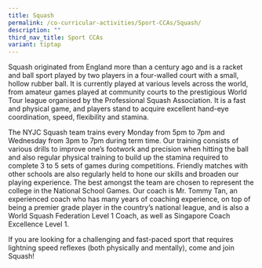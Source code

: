 ```yaml
---
title: Squash
permalink: /co-curricular-activities/Sport-CCAs/Squash/
description: ""
third_nav_title: Sport CCAs
variant: tiptap
---
```

<p>Squash originated from England more than a century ago and is a racket
and ball sport played by two players in a four-walled court with a small,
hollow rubber ball. It is currently played at various levels across the
world, from amateur games played at community courts to the prestigious
World Tour league organised by the Professional Squash Association. It
is a fast and physical game, and players stand to acquire excellent hand-eye
coordination, speed, flexibility and stamina.</p>
<p>The NYJC Squash team trains every Monday from 5pm to 7pm and Wednesday
from 3pm to 7pm during term time. Our training consists of various drills
to improve one’s footwork and precision when hitting the ball and also
regular physical training to build up the stamina required to complete
3 to 5 sets of games during competitions. Friendly matches with other schools
are also regularly held to hone our skills and broaden our playing experience.
The best amongst the team are chosen to represent the college in the National
School Games. Our coach is Mr. Tommy Tan, an experienced coach who has
many years of coaching experience, on top of being a premier grade player
in the country’s national league, and is also a World Squash Federation
Level 1 Coach, as well as Singapore Coach Excellence Level 1.</p>
<p>If you are looking for a challenging and fast-paced sport that requires
lightning speed reflexes (both physically and mentally), come and join
Squash!</p>